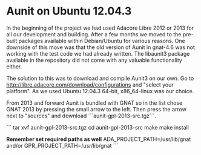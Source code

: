 Aunit on Ubuntu 12.04.3
=======================
In the beginning of the project we had used Adacore Libre 2012 or 2013 for all
our development and building. After a few months we moved to the pre-built
packages available within Debian/Ubuntu for various reasons. One downside of
this move was that the old version of Aunit in gnat-4.6 was not working with
the test code we had already written. The libaunit3 package available in the
repository did not come with any valuable functionality either.

The solution to this was to download and compile Aunit3 on our own. Go to
http://libre.adacore.com/download/configurations and "select your platform".
As we used Ubuntu 12.04.3 64-bit, x86_64-linux was our choice.

From 2013 and forward Aunit is bundled with GNAT so in the list
chose GNAT 2013 by pressing the small arrow to the left. Then press the arrow
next to "sources" and download ´´´aunit-gpl-2013-src.tgz´´´.

´´´
tar xvf aunit-gpl-2013-src.tgz
cd aunit-gpl-2013-src
make
make install

**Remember set required paths as well**
ADA_PROJECT_PATH=/usr/lib/gnat
and/or
GPR_PROJECT_PATH=/usr/lib/gnat
´´´

